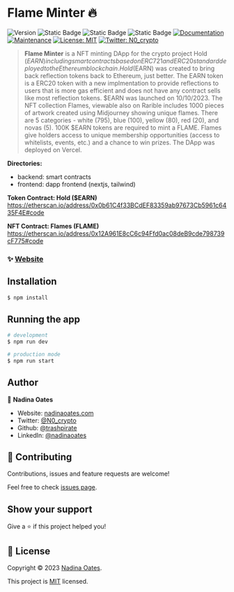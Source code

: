 # Flame Minter 🔥
![Version](https://img.shields.io/badge/version-1.1.0-blue.svg?cacheSeconds=2592000)
![Static Badge](https://img.shields.io/badge/node-v9.8.1-blue)
![Static Badge](https://img.shields.io/badge/npm-v18.17.0-blue)
![Static Badge](https://img.shields.io/badge/next-v13.4.4-blue)
[![Documentation](https://img.shields.io/badge/documentation-yes-brightgreen.svg)](https://github.com/trashpirate/hold-earn#readme)
[![Maintenance](https://img.shields.io/badge/Maintained%3F-yes-green.svg)](https://github.com/trashpirate/hold-earn/graphs/commit-activity)
[![License: MIT](https://img.shields.io/github/license/trashpirate/hold-earn)](https://github.com/trashpirate/hold-earn/blob/main/LICENSE)
[![Twitter: N0\_crypto](https://img.shields.io/twitter/follow/N0\_crypto.svg?style=social)](https://twitter.com/N0\_crypto)

> **Flame Minter** is a NFT minting DApp for the crypto project Hold ($EARN) including smart contracts based on ERC721 and ERC20 standard deployed to the Ethereum blockchain. Hold ($EARN) was created to bring back reflection tokens back to Ethereum, just better. The EARN token is a ERC20 token with a new implmentation to provide reflections to users that is more gas efficient and does not have any contract sells like most reflection tokens. $EARN was launched on 10/10/2023. The NFT collection Flames, viewable also on Rarible includes 1000 pieces of artwork created using Midjourney showing unique flames. There are 5 categories - white (795), blue (100), yellow (80), red (20), and novas (5). 100K $EARN tokens are required to mint a FLAME. Flames give holders access to unique membership opportunities (access to whitelists, events, etc.) and a chance to win prizes. The DApp was deployed on Vercel.

**Directories:**
- backend: smart contracts
- frontend: dapp frontend (nextjs, tailwind)

**Token Contract: Hold ($EARN)**  
https://etherscan.io/address/0x0b61C4f33BCdEF83359ab97673Cb5961c6435F4E#code

**NFT Contract: Flames (FLAME)**  
https://etherscan.io/address/0x12A961E8cC6c94Ffd0ac08deB9cde798739cF775#code


### ✨ [Website](https://www.buyholdearn.com)

## Installation

```bash
$ npm install
```

## Running the app

```bash
# development
$ npm run dev

# production mode
$ npm run start
```


## Author

👤 **Nadina Oates**

* Website: [nadinaoates.com](https://nadinaoates.com)
* Twitter: [@N0\_crypto](https://twitter.com/N0\_crypto)
* Github: [@trashpirate](https://github.com/trashpirate)
* LinkedIn: [@nadinaoates](https://linkedin.com/in/nadinaoates)


## 🤝 Contributing

Contributions, issues and feature requests are welcome!

Feel free to check [issues page](https://github.com/trashpirate/plot-minter/issues). 

## Show your support

Give a ⭐️ if this project helped you!


## 📝 License

Copyright © 2023 [Nadina Oates](https://github.com/trashpirate).

This project is [MIT](https://github.com/trashpirate/betting-dapp-frontend/blob/master/LICENSE) licensed.

